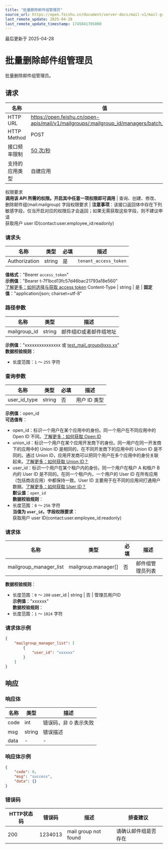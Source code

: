 ```yaml
---
title: "批量删除邮件组管理员"
source_url: https://open.feishu.cn/document/server-docs/mail-v1/mail-group/mailgroup-manager/batch_delete
last_remote_update: 2025-04-28
last_remote_update_timestamp: 1745841705000
---
```

最后更新于 2025-04-28

# 批量删除邮件组管理员

批量删除邮件组管理员。

## 请求
名称 | 值
---|---
HTTP URL | https://open.feishu.cn/open-apis/mail/v1/mailgroups/:mailgroup_id/managers/batch_delete
HTTP Method | POST
接口频率限制 | [50 次/秒](https://open.feishu.cn/document/ukTMukTMukTM/uUzN04SN3QjL1cDN)
支持的应用类型 | 自建应用
权限要求  
            **调用该 API 所需的权限。开启其中任意一项权限即可调用** | 查询、创建、修改、删除邮件组(mail:mailgroup)
字段权限要求 | **注意事项**：该接口返回体中存在下列敏感字段，仅当开启对应的权限后才会返回；如果无需获取这些字段，则不建议申请  
        获取用户 user ID(contact:user.employee_id:readonly)

### 请求头

名称 | 类型 | 必填 | 描述
--- | --- | --- | ---
Authorization | string | 是 | `tenant_access_token`  
**值格式**："Bearer `access_token`"  
**示例值**："Bearer t-7f1bcd13fc57d46bac21793a18e560"  
[了解更多：如何选择与获取 access token](https://open.feishu.cn/document/uAjLw4CM/ugTN1YjL4UTN24CO1UjN/trouble-shooting/how-to-choose-which-type-of-token-to-use)
Content-Type | string | 是 | **固定值**："application/json; charset=utf-8"

### 路径参数

名称 | 类型 | 描述
--- | --- | ---
mailgroup_id | string | 邮件组ID或者邮件组地址  
**示例值**："xxxxxxxxxxxxxxx 或 test_mail_group@xxx.xx"  
**数据校验规则**：  
- 长度范围：`1` ～ `255` 字符

### 查询参数

名称 | 类型 | 必填 | 描述
--- | --- | --- | ---
user_id_type | string | 否 | 用户 ID 类型  
**示例值**：open_id  
**可选值有**：  
- open_id：标识一个用户在某个应用中的身份。同一个用户在不同应用中的 Open ID 不同。[了解更多：如何获取 Open ID](https://open.feishu.cn/document/uAjLw4CM/ugTN1YjL4UTN24CO1UjN/trouble-shooting/how-to-obtain-openid)  
- union_id：标识一个用户在某个应用开发商下的身份。同一用户在同一开发商下的应用中的 Union ID 是相同的，在不同开发商下的应用中的 Union ID 是不同的。通过 Union ID，应用开发商可以把同个用户在多个应用中的身份关联起来。[了解更多：如何获取 Union ID？](https://open.feishu.cn/document/uAjLw4CM/ugTN1YjL4UTN24CO1UjN/trouble-shooting/how-to-obtain-union-id)  
- user_id：标识一个用户在某个租户内的身份。同一个用户在租户 A 和租户 B 内的 User ID 是不同的。在同一个租户内，一个用户的 User ID 在所有应用（包括商店应用）中都保持一致。User ID 主要用于在不同的应用间打通用户数据。[了解更多：如何获取 User ID？](https://open.feishu.cn/document/uAjLw4CM/ugTN1YjL4UTN24CO1UjN/trouble-shooting/how-to-obtain-user-id)  
**默认值**：`open_id`  
**数据校验规则**：  
- 长度范围：`0` ～ `256` 字符  
**当值为 `user_id`，字段权限要求**：  
获取用户 user ID(contact:user.employee_id:readonly)

### 请求体

名称 | 类型 | 必填 | 描述
--- | --- | --- | ---
mailgroup_manager_list | mailgroup.manager\[\] | 否 | 邮件组管理员列表  
**数据校验规则**：  
- 长度范围：`0` ～ `200`
user_id | string | 否 | 管理员用户ID  
**示例值**："xxxxxx"  
**数据校验规则**：  
- 长度范围：`1` ～ `1024` 字符

### 请求体示例
```json
{
    "mailgroup_manager_list": [
        {
            "user_id": "xxxxxx"
        }
    ]
}
```

## 响应

### 响应体

名称 | 类型 | 描述
--- | --- | ---
code | int | 错误码，非 0 表示失败
msg | string | 错误描述
data | \- | \-

### 响应体示例
```json
{
    "code": 0,
    "msg": "success",
    "data": {}
}
```

### 错误码

HTTP状态码 | 错误码 | 描述 | 排查建议
--- | --- | --- | ---
200 | 1234013 | mail group not found | 请确认邮件组是否存在
